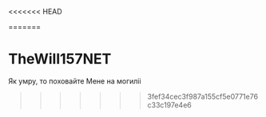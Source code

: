 <<<<<<< HEAD
﻿

=======
# TheWill157NET
Як умру, то поховайте
Мене на могиліi
>>>>>>> 3fef34cec3f987a155cf5e0771e76c33c197e4e6

